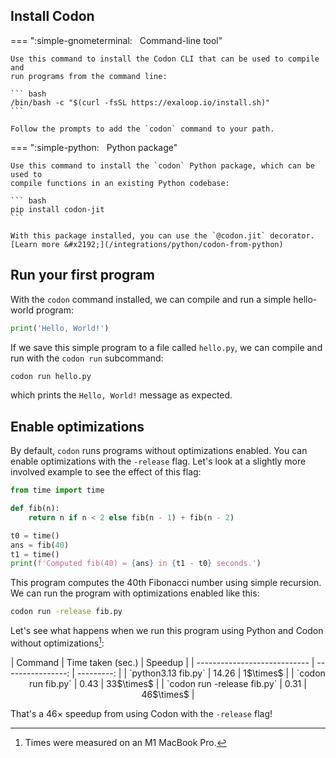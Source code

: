 ## Install Codon

=== ":simple-gnometerminal: &nbsp; Command-line tool"

    Use this command to install the Codon CLI that can be used to compile and
    run programs from the command line:

    ``` bash
    /bin/bash -c "$(curl -fsSL https://exaloop.io/install.sh)"
    ```

    Follow the prompts to add the `codon` command to your path.

=== ":simple-python: &nbsp; Python package"

    Use this command to install the `codon` Python package, which can be used to
    compile functions in an existing Python codebase:

    ``` bash
    pip install codon-jit
    ```

    With this package installed, you can use the `@codon.jit` decorator.
    [Learn more &#x2192;](/integrations/python/codon-from-python)

## Run your first program

With the `codon` command installed, we can compile and run a simple hello-world program:

``` python
print('Hello, World!')
```

If we save this simple program to a file called `hello.py`, we can compile and run with
the `codon run` subcommand:

``` bash
codon run hello.py
```

which prints the `Hello, World!` message as expected.

## Enable optimizations

By default, `codon` runs programs without optimizations enabled. You can enable
optimizations with the `-release` flag. Let's look at a slightly more involved example
to see the effect of this flag:

``` python
from time import time

def fib(n):
    return n if n < 2 else fib(n - 1) + fib(n - 2)

t0 = time()
ans = fib(40)
t1 = time()
print(f'Computed fib(40) = {ans} in {t1 - t0} seconds.')
```

This program computes the 40th Fibonacci number using simple recursion. We can run
the program with optimizations enabled like this:

``` bash
codon run -release fib.py
```

Let's see what happens when we run this program using Python and Codon without optimizations[^1]:

<div style="text-align: center;" markdown="1">
| Command                      | Time taken (sec.) | Speedup    |
| ---------------------------- | ----------------: | ---------: |
| `python3.13 fib.py`          |             14.26 |  1$\times$ |
| `codon run fib.py`           |             0.43  | 33$\times$ |
| `codon run -release fib.py`  |             0.31  | 46$\times$ |
</div>

That's a 46$\times$ speedup from using Codon with the `-release` flag!

[^1]: Times were measured on an M1 MacBook Pro.
